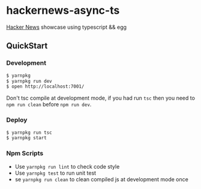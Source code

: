 # hackernews-async-ts

[Hacker News](https://news.ycombinator.com/) showcase using typescript && egg

## QuickStart

### Development

```bash
$ yarnpkg
$ yarnpkg run dev
$ open http://localhost:7001/
```

Don't tsc compile at development mode, if you had run `tsc` then you need to `npm run clean` before `npm run dev`.

### Deploy

```bash
$ yarnpkg run tsc
$ yarnpkg start
```

### Npm Scripts

- Use `yarnpkg run lint` to check code style
- Use `yarnpkg test` to run unit test
- se `yarnpkg run clean` to clean compiled js at development mode once
